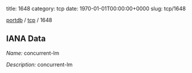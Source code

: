 title: 1648
category: tcp
date: 1970-01-01T00:00:00+0000
slug: tcp/1648

[portdb](/) / [tcp](/category/tcp.html) / 1648


## IANA Data

_Name:_ concurrent-lm

_Description:_ concurrent-lm

